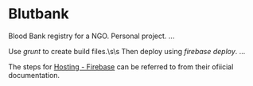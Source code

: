 # Blutbank
Blood Bank registry for a NGO. Personal project.
...

Use *grunt* to create build files.\s\s
Then deploy using *firebase deploy*.
...

The steps for [Hosting - Firebase](https://www.firebase.com/docs/hosting/) can be referred to from their ofiicial documentation.

